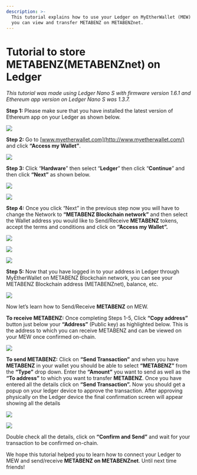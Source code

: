 ```yaml
---
description: >-
  This tutorial explains how to use your Ledger on MyEtherWallet (MEW) so that
  you can view and transfer METABENZ on METABENZnet.
---
```


# Tutorial to store METABENZ\(METABENZnet\) on Ledger

_This tutorial was made using Ledger Nano S with firmware version 1.6.1 and Ethereum app version on Ledger Nano S was 1.3.7._

**Step 1:** Please make sure that you have installed the latest version of Ethereum app on your Ledger as shown below.

![](../.gitbook/assets/0%20%282%29.png)

**Step 2:** Go to [www.myetherwallet.com](http://www.myetherwallet.com/) and click **“Access my Wallet”**.

![](../.gitbook/assets/1%20%285%29.png)

**Step 3:** Click “**Hardware**” then select “**Ledger**” then click “**Continue**” and then click **“Next”** as shown below.

![](../.gitbook/assets/2%20%285%29.png)

![](../.gitbook/assets/3%20%284%29.png)

**Step 4:** Once you click “Next” in the previous step now you will have to change the Network to **“METABENZ Blockchain network”** and then select the Wallet address you would like to Send/Receive **METABENZ** tokens, accept the terms and conditions and click on **“Access my Wallet”.**

![](../.gitbook/assets/4%20%285%29.png)

![](../.gitbook/assets/5%20%283%29.png)

![](../.gitbook/assets/6%20%284%29.png)

**Step 5:** Now that you have logged in to your address in Ledger through MyEtherWallet on METABENZ Blockchain network, you can see your METABENZ Blockchain address \(METABENZnet\), balance, etc.

![](../.gitbook/assets/7%20%283%29.png)

Now let’s learn how to Send/Receive **METABENZ** on MEW.

**To receive METABENZ:** Once completing Steps 1-5, Click **“Copy address”** button just below your **“Address”** \(Public key\) as highlighted below. This is the address to which you can receive METABENZ and can be viewed on your MEW once confirmed on-chain.

![](../.gitbook/assets/8%20%283%29.png)

**To send METABENZ:** Click on **“Send Transaction”** and when you have **METABENZ** in your wallet you should be able to select **“METABENZ”** from the **“Type”** drop down. Enter the **“Amount”** you want to send as well as the **“To address”** to which you want to transfer **METABENZ**. Once you have entered all the details click on **“Send Transaction”.** Now you should get a popup on your ledger device to approve the transaction. After approving physically on the Ledger device the final confirmation screen will appear showing all the details

![](../.gitbook/assets/9%20%283%29.png)

![](../.gitbook/assets/10%20%283%29.png)

Double check all the details, click on **“Confirm and Send”** and wait for your transaction to be confirmed on-chain.

We hope this tutorial helped you to learn how to connect your Ledger to MEW and send/receive **METABENZ on METABENZnet**. Until next time friends!
